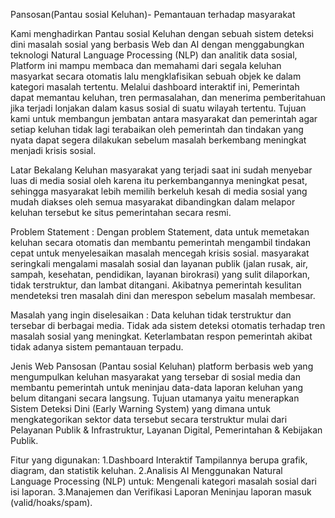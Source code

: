 Pansosan(Pantau sosial Keluhan)- Pemantauan terhadap masyarakat

Kami menghadirkan Pantau sosial Keluhan dengan sebuah sistem deteksi dini masalah sosial yang berbasis Web dan AI dengan menggabungkan teknologi Natural Language Processing (NLP) dan analitik data sosial, Platform ini mampu membaca dan memahami dari segala keluhan masyarkat secara otomatis lalu mengklafisikan sebuah objek ke dalam kategori masalah tertentu. Melalui dashboard interaktif ini, Pemerintah dapat memantau keluhan, tren permasalahan, dan menerima pemberitahuan jika terjadi lonjakan dalam kasus sosial di suatu wilayah tertentu.
Tujuan kami untuk membangun jembatan antara masyarakat dan pemerintah agar setiap keluhan tidak lagi terabaikan oleh pemerintah dan tindakan yang nyata dapat segera dilakukan sebelum masalah berkembang meningkat menjadi krisis sosial.

Latar Bekalang
Keluhan masyarakat yang terjadi saat ini sudah menyebar luas di media sosial oleh karena itu perkembangannya meningkat pesat, sehingga masyarakat lebih memilih berkeluh kesah di media sosial yang mudah diakses oleh semua masyarakat dibandingkan dalam melapor keluhan tersebut ke situs pemerintahan secara resmi.


Problem Statement :
Dengan problem Statement, data untuk memetakan keluhan secara otomatis dan membantu pemerintah mengambil tindakan cepat untuk menyelesaikan masalah mencegah krisis sosial. masyarakat seringkali mengalami masalah sosial dan layanan publik (jalan rusak, air, sampah, kesehatan, pendidikan, layanan birokrasi) yang sulit dilaporkan, tidak terstruktur, dan lambat ditangani. Akibatnya pemerintah kesulitan mendeteksi tren masalah dini dan merespon sebelum masalah membesar.

Masalah yang ingin diselesaikan :
Data keluhan tidak terstruktur dan tersebar di berbagai media.
Tidak ada sistem deteksi otomatis terhadap tren masalah sosial yang meningkat.
Keterlambatan respon pemerintah akibat tidak adanya sistem pemantauan terpadu.


Jenis Web
Pansosan (Pantau sosial Keluhan) platform berbasis web yang mengumpulkan keluhan masyarakat yang tersebar di sosial media dan membantu pemerintah untuk meninjau data-data laporan keluhan yang belum ditangani secara langsung. Tujuan utamanya yaitu menerapkan Sistem Deteksi Dini (Early Warning System) yang dimana untuk mengkategorikan sektor data tersebut secara terstruktur mulai dari Pelayanan Publik & Infrastruktur, Layanan Digital, Pemerintahan & Kebijakan Publik.


Fitur yang digunakan:
1.Dashboard Interaktif
Tampilannya berupa grafik, diagram, dan statistik keluhan.
2.Analisis AI
Menggunakan Natural Language Processing (NLP) untuk:
Mengenali kategori masalah sosial dari isi laporan.
3.Manajemen dan Verifikasi Laporan
Meninjau laporan masuk (valid/hoaks/spam).
